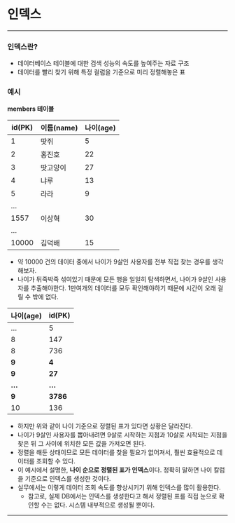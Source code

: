 # 인덱스

---

### 인덱스란?

- 데이터베이스 테이블에 대한 검색 성능의 속도를 높여주는 자료 구조
- 데이터를 빨리 찾기 위해 특정 컬럼을 기준으로 미리 정렬해놓은 표

### 예시
**members 테이블**  

| id(PK) | 이름(name) | 나이(age) |
| --- | --- | --- |
| 1 | 땃쥐 | 5 |
| 2 | 홍진호 | 22 |
| 3 | 땃고양이 | 27 |
| 4 | 냐루 | 13 |
| 5 | 라라 | 9 |
| … |  |  |
| 1557 | 이상혁 | 30 |
| … |  |  |
| 10000 | 김덕배 | 15 |
- 약 10000 건의 데이터 중에서 나이가 9살인 사용자를 전부 직접 찾는 경우를 생각해보자.
- 나이가 뒤죽박죽 섞여있기 때문에 모든 행을 일일히 탐색하면서, 나이가 9살인 사용자를 추출해야한다. 1만여개의 데이터를 모두 확인해야하기 때문에 시간이 오래 걸릴 수 밖에 없다.

| 나이(age) | id(PK)   |
|---------|----------|
| …       | 5        |
| 8       | 147      |
| 8       | 736      |
| **9**   | **4**    |
| **9**   | **27**   |
| **…**   | **…**    |
| **9**   | **3786** |
| 10      | 136      |

- 하지만 위와 같이 나이 기준으로 정렬된 표가 있다면 상황은 달라진다.
- 나이가 9살인 사용자를 뽑아내려면 9살로 시작하는 지점과 10살로 시작되는 지점을 찾은 뒤 그 사이에 위치한 모든 값을 가져오면 된다.
- 정렬을 해둔 상태이므로 모든 데이터를 찾을 필요가 없어져서, 훨씬 효율적으로 데이터를 조회할 수 있다.
- 이 예시에서 설명한, **나이 순으로 정렬된 표가 인덱스**이다. 정확히 말하면 나이 칼럼을 기준으로 인덱스를 생성한 것이다.
- 실무에서는 이렇게 데이터 조회 속도를 향상시키기 위해 인덱스를 많이 활용한다.
    - 참고로, 실제 DB에서는 인덱스를 생성한다고 해서 정렬된 표를 직접 눈으로 확인할 수는 없다. 시스템 내부적으로 생성될 뿐이다.

---
